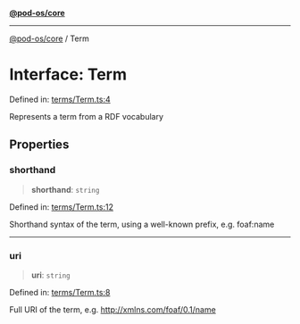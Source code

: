 [**@pod-os/core**](../README.md)

***

[@pod-os/core](../globals.md) / Term

# Interface: Term

Defined in: [terms/Term.ts:4](https://github.com/pod-os/PodOS/blob/05359ae5a5ec21be7fe13c91bc776d19e0a5d007/core/src/terms/Term.ts#L4)

Represents a term from a RDF vocabulary

## Properties

### shorthand

> **shorthand**: `string`

Defined in: [terms/Term.ts:12](https://github.com/pod-os/PodOS/blob/05359ae5a5ec21be7fe13c91bc776d19e0a5d007/core/src/terms/Term.ts#L12)

Shorthand syntax of the term, using a well-known prefix, e.g. foaf:name

***

### uri

> **uri**: `string`

Defined in: [terms/Term.ts:8](https://github.com/pod-os/PodOS/blob/05359ae5a5ec21be7fe13c91bc776d19e0a5d007/core/src/terms/Term.ts#L8)

Full URI of the term, e.g. http://xmlns.com/foaf/0.1/name
